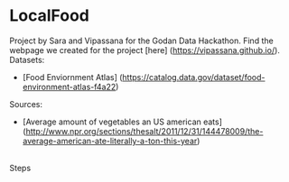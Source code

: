 # LocalFood
Project by Sara and Vipassana for the Godan Data Hackathon. Find the webpage we created for the project [here] (https://vipassana.github.io/).
<br>
Datasets:
- [Food Enviornment Atlas] (https://catalog.data.gov/dataset/food-environment-atlas-f4a22)

Sources:
- [Average amount of vegetables an US american eats] (http://www.npr.org/sections/thesalt/2011/12/31/144478009/the-average-american-ate-literally-a-ton-this-year)
<br>
Steps 
